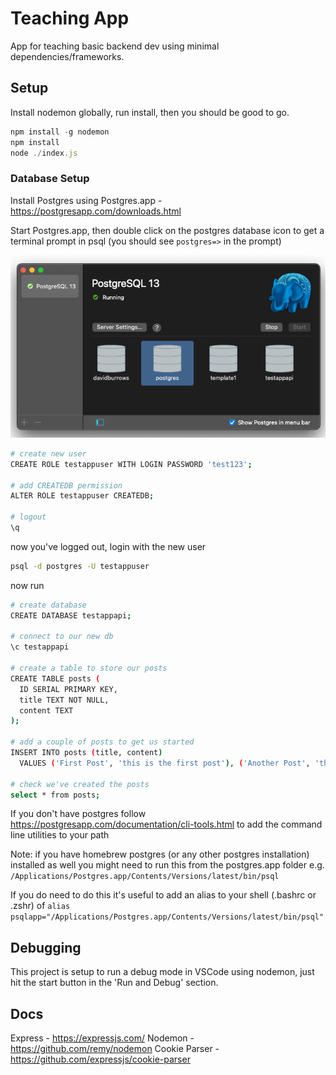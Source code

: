 # Teaching App

App for teaching basic backend dev using minimal dependencies/frameworks.

## Setup

Install nodemon globally, run install, then you should be good to go.

```js
npm install -g nodemon
npm install
node ./index.js
```

### Database Setup

Install Postgres using Postgres.app - <https://postgresapp.com/downloads.html>

Start Postgres.app, then double click on the postgres database icon to get a terminal prompt in psql (you should see `postgres=>` in the prompt)

![postgres.app](./docs/images/postgresapp.png)

```bash
# create new user
CREATE ROLE testappuser WITH LOGIN PASSWORD 'test123';

# add CREATEDB permission
ALTER ROLE testappuser CREATEDB;

# logout
\q
```

now you've logged out, login with the new user

```bash
psql -d postgres -U testappuser
```

now run

```bash
# create database
CREATE DATABASE testappapi;

# connect to our new db
\c testappapi

# create a table to store our posts
CREATE TABLE posts (
  ID SERIAL PRIMARY KEY,
  title TEXT NOT NULL,
  content TEXT
);

# add a couple of posts to get us started
INSERT INTO posts (title, content)
  VALUES ('First Post', 'this is the first post'), ('Another Post', 'this is another post with some more text');

# check we've created the posts
select * from posts;
```

If you don't have postgres follow https://postgresapp.com/documentation/cli-tools.html to add the command line utilities to your path

Note: if you have homebrew postgres (or any other postgres installation) installed as well you might need to run this from the postgres.app folder e.g. `/Applications/Postgres.app/Contents/Versions/latest/bin/psql`

If you do need to do this it's useful to add an alias to your shell (.bashrc or .zshr) of `alias psqlapp="/Applications/Postgres.app/Contents/Versions/latest/bin/psql"`

## Debugging

This project is setup to run a debug mode in VSCode using nodemon, just hit the start button in the 'Run and Debug' section.

## Docs

Express - <https://expressjs.com/>
Nodemon - <https://github.com/remy/nodemon>
Cookie Parser - <https://github.com/expressjs/cookie-parser>
